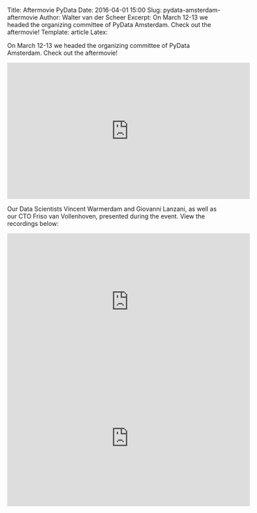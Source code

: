 Title: Aftermovie PyData
Date: 2016-04-01 15:00
Slug: pydata-amsterdam-aftermovie
Author: Walter van der Scheer
Excerpt: On March 12-13 we headed the organizing committee of PyData Amsterdam. Check out the aftermovie!
Template: article
Latex:

<span class="lead">On March 12-13 we headed the organizing committee of PyData Amsterdam. Check out the aftermovie!
</span>

<iframe width="560" height="315" src="https://www.youtube.com/embed/6wYFzPQLsyE" frameborder="0" allowfullscreen></iframe>

Our Data Scientists Vincent Warmerdam and Giovanni Lanzani, as well as our CTO Friso van Vollenhoven, presented during the event. View the recordings below:

<iframe width="560" height="315" src="https://www.youtube.com/embed/BiYTLb-o1Dk" frameborder="0" allowfullscreen></iframe>

<iframe width="560" height="315" src="https://www.youtube.com/embed/1NM7iPA-SMY" frameborder="0" allowfullscreen></iframe>
